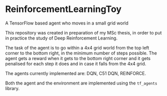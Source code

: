 # ReinforcementLearningToy
A TensorFlow based agent who moves in a small grid world

This repository was created in preparation of my MSc thesis, in order to put in practice the study of Deep Reinforcement Learning.

The task of the agent is to go within a 4x4 grid world from the top left corner to the bottom right, in the minimum number of steps possible. The agent gets a reward when it gets to the bottom right corner and it gets penalised for each step it does and in case it falls from the 4x4 grid.

The agents currently implemented are: DQN, C51 DQN, REINFORCE.

Both the agent and the environment are implemented using the `tf_agents` library.
